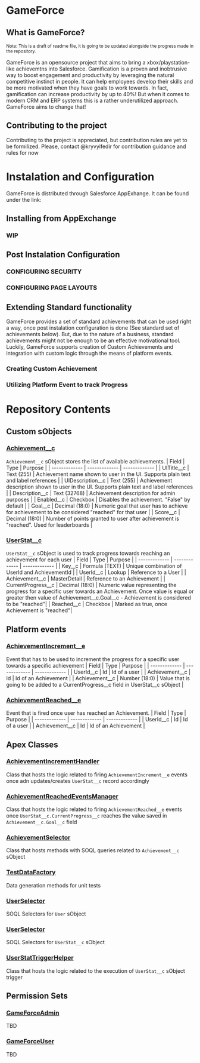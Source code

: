 # GameForce

## What is GameForce?
<sub>Note: This is a draft of readme file, it is going to be updated alongside the progress made in the repository.</sub>

GameForce is an opensource project that aims to bring a xbox/playstation-like achievemtns into Salesforce. Gamification is a proven and inobtrusive way to boost engagement and productivity by leveraging the natural competitive instinct in people. It can help employees develop their skills and be more motivated when they have goals to work towards. In fact, gamification can increase productivity by up to 40%! But when it comes to modern CRM and ERP systems this is a rather underutilized approach. GameForce aims to change that!

## Contributing to the project
Contributing to the project is appreciated, but contribution rules are yet to be formilized. Please, contact @kryvyifedir for contribution guidance and rules for now

# Instalation and Configuration
GameForce is distributed through Salesforce AppExhange. It can be found under the link:

## Installing from AppExchange
### WIP

## Post Instalation Configuration
### CONFIGURING SECURITY
### CONFIGURING PAGE LAYOUTS

## Extending Standard functionality
GameForce provides a set of standard achievements that can be used right a way, once post instalation configuration is done (See standard set of achievements below). But, due to the nature of a business, standard achievements might not be enough to be an effective motivational tool. Luckily, GameForce supports creation of Custom Achievements and integration with custom logic through the means of platform events. 
### Creating Custom Achievement
### Utilizing Platform Event to track Progress

# Repository Contents
## Custom sObjects
### [Achievement__c](force-app/main/default/objects/Achievement__c/)
`Achievement__c` sObject stores the list of available achievements.
| Field  | Type | Purpose |
| ------------- | ------------- | ------------- |
| UITitle__c  | Text (255)  | Achievement name shown to user in the UI. Supports plain text and label references |
| UIDescription__c  | Text (255)  | Achievement description shown to user in the UI. Supports plain text and label references |
| Description__c  | Text (32768)  | Achievement description for admin purposes |
| Enabled__c  | Checkbox  | Disables the achievement. "False" by default |
| Goal__c  | Decimal (18:0)  | Numeric goal that user has to achieve for achievement to be considered "reached" for that user  |
| Score__c  | Decimal (18:0) | Number of points granted to user after achievement is "reached". Used for leaderboards |
### [UserStat__c](force-app/main/default/objects/UserStat__c/)
`UserStat__c` sObject is used to track progress towards reaching an achievement for each user
| Field  | Type | Purpose |
| ------------- | ------------- | ------------- |
| Key__c  | Formula (TEXT) | Unique combination of UserId and AchievementId |
| UserId__c  | Lookup | Reference to a User |
| Achievement__c  | MasterDetail | Reference to an Achievement |
| CurrentProgress__c  | Decimal (18:0) | Numeric value representing the progress for a specific user towards an Achievement. Once value is equal or greater then value of Achievement__c.Goal__c - Achievement is considered to be "reached"|
| Reached__c  | Checkbox | Marked as true, once Achievement is "reached"|

## Platform events
### [AchievementIncrement__e](force-app/main/default/objects/AchievementIncrement__e/)
Event that has to be used to increment the progress for a specific user towards a specific achievement
| Field  | Type | Purpose |
| ------------- | ------------- | ------------- |
| UserId__c  | Id | Id of a user |
| Achievement__c  | Id | Id of an Achievement |
| Achievement__c  | Number (18:0) | Value that is going to be added to a CurrentProgress__c field in UserStat__c sObject |

### [AchievementReached__e](force-app/main/default/objects/AchievementIncrement__e/)
Event that is fired once user has reached an Achievement. 
| Field  | Type | Purpose |
| ------------- | ------------- | ------------- |
| UserId__c  | Id | Id of a user |
| Achievement__c  | Id | Id of an Achievement |

## Apex Classes
### [AchievementIncrementHandler](force-app/main/default/classes/AchievementIncrementHandler.cls)
Class that hosts the logic related to firing `AchievementIncrement__e` events once adn updates/creates `UserStat__c` record accordingly

### [AchievementReachedEventsManager](force-app/main/default/classes/AchievementReachedEventsManager.cls)
Class that hosts the logic related to firing `AchievementReached__e` events once `UserStat__c.CurrentProgress__c` reaches the value saved in `Achievement__c.Goal__c` field

### [AchievementSelector](force-app/main/default/classes/AchievementSelector.cls)
Class that hosts methods with SOQL queries related to `Achievement__c` sObject

### [TestDataFactory](force-app/main/default/classes/TestDataFactory.cls)
Data generation methods for unit tests

### [UserSelector](force-app/main/default/classes/UserSelector.cls)
SOQL Selectors for `User` sObject

### [UserSelector](force-app/main/default/classes/UserStatSelector.cls)
SOQL Selectors for `UserStat__c` sObject

### [UserStatTriggerHelper](force-app/main/default/classes/UserStatTriggerHandler.cls)
Class that hosts the logic related to the execution of `UserStat__c` sObject trigger

## Permission Sets
### [GameForceAdmin](force-app/main/default/permissionsets/GameForceAdmin.permissionset-meta.xml)
TBD

### [GameForceUser](force-app/main/default/permissionsets/GameForceUser.permissionset-meta.xml)
TBD

